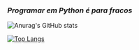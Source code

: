 ### *Programar em Python é para fracos*

<!--
**gutamen/gutamen** is a ✨ _special_ ✨ repository because its `README.md` (this file) appears on your GitHub profile.

Here are some ideas to get you started:

- 🔭 I’m currently working on ...
- 🌱 I’m currently learning ...
- 👯 I’m looking to collaborate on ...
- 🤔 I’m looking for help with ...
- 💬 Ask me about ...
- 📫 How to reach me: ...
- 😄 Pronouns: ...
- ⚡ Fun fact: ...
-->

![Anurag's GitHub stats](https://github-readme-stats.vercel.app/api?username=gutamen&show_icons=true&theme=highcontrast&count_private=true)

[![Top Langs](https://github-readme-stats.vercel.app/api/top-langs/?username=gutamen&count_private=true&theme=highcontrast&hide=makefile)](https://github.com/anuraghazra/github-readme-stats)
